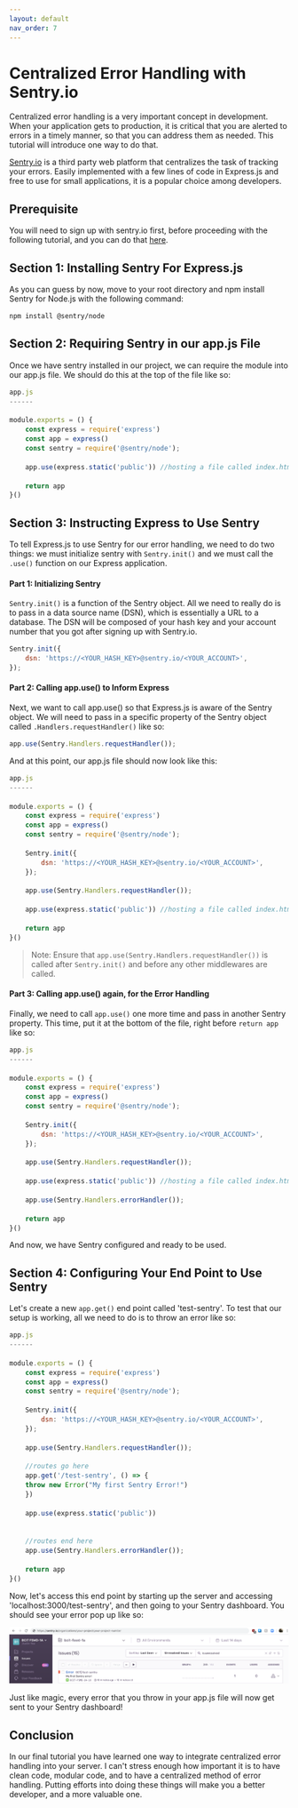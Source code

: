 ```yaml
---
layout: default
nav_order: 7
---
```



# Centralized Error Handling with Sentry.io

Centralized error handling is a very important concept in development. When your application gets to production, it is critical that you are alerted to errors in a timely manner, so that you can address them as needed. This tutorial will introduce one way to do that.

[Sentry.io](https://sentry.io/for/javascript/) is a third party web platform that centralizes the task of tracking your errors. Easily implemented with a few lines of code in Express.js and free to use for small applications, it is a popular choice among developers.

## Prerequisite

You will need to sign up with sentry.io first, before proceeding with the following tutorial, and you can do that [here](https://sentry.io/signup/).

## Section 1: Installing Sentry For Express.js

As you can guess by now, move to your root directory and npm install Sentry for Node.js with the following command:

```bash
npm install @sentry/node
```

## Section 2: Requiring Sentry in our app.js File

Once we have sentry installed in our project, we can require the module into our app.js file. We should do this at the top of the file like so:

```javascript
app.js
------

module.exports = () {
    const express = require('express')
    const app = express()
    const sentry = require('@sentry/node');

    app.use(express.static('public')) //hosting a file called index.html

    return app
}()
```

## Section 3: Instructing Express to Use Sentry

To tell Express.js to use Sentry for our error handling, we need to do two things: we must initialize sentry with ```Sentry.init()``` and we must call the ```.use()``` function on our Express application.

#### Part 1: Initializing Sentry

```Sentry.init()``` is a function of the Sentry object. All we need to really do is to pass in a data source name (DSN), which is essentially a URL to a database. The DSN will be composed of your hash key and your account number that you got after signing up with Sentry.io.

```javascript
Sentry.init({
	dsn: 'https://<YOUR_HASH_KEY>@sentry.io/<YOUR_ACCOUNT>',
});
```

#### Part 2: Calling app.use() to Inform Express

Next, we want to call app.use() so that Express.js is aware of the Sentry object. We will need to pass in a specific property of the Sentry object called ```.Handlers.requestHandler()``` like so:

```javascript
app.use(Sentry.Handlers.requestHandler());
```

And at this point, our app.js file should now look like this:

```javascript
app.js
------

module.exports = () {
    const express = require('express')
    const app = express()
    const sentry = require('@sentry/node');

    Sentry.init({
        dsn: 'https://<YOUR_HASH_KEY>@sentry.io/<YOUR_ACCOUNT>',
    });

    app.use(Sentry.Handlers.requestHandler());

    app.use(express.static('public')) //hosting a file called index.html

    return app
}()
```

>Note: Ensure that ```app.use(Sentry.Handlers.requestHandler())``` is called after ```Sentry.init()``` and before any other middlewares are called.

#### Part 3: Calling app.use() again, for the Error Handling

Finally, we need to call ```app.use()``` one more time and pass in another Sentry property. This time, put it at the bottom of the file, right before ```return app``` like so:

```javascript
app.js
------

module.exports = () {
    const express = require('express')
    const app = express()
    const sentry = require('@sentry/node');

    Sentry.init({
        dsn: 'https://<YOUR_HASH_KEY>@sentry.io/<YOUR_ACCOUNT>',
    });

    app.use(Sentry.Handlers.requestHandler());

    app.use(express.static('public')) //hosting a file called index.html

    app.use(Sentry.Handlers.errorHandler());

    return app
}()
```

And now, we have Sentry configured and ready to be used.

## Section 4: Configuring Your End Point to Use Sentry

Let's create a new ```app.get()``` end point called 'test-sentry'. To test that our setup is working, all we need to do is to throw an error like so:

```javascript
app.js
------

module.exports = () {
    const express = require('express')
    const app = express()
    const sentry = require('@sentry/node');

    Sentry.init({
        dsn: 'https://<YOUR_HASH_KEY>@sentry.io/<YOUR_ACCOUNT>',
    });

    app.use(Sentry.Handlers.requestHandler());

    //routes go here
    app.get('/test-sentry', () => {
    throw new Error("My first Sentry Error!")
    })

    app.use(express.static('public'))


    //routes end here
    app.use(Sentry.Handlers.errorHandler());

    return app
}()
```

Now, let's access this end point by starting up the server and accessing 'localhost:3000/test-sentry', and then going to your Sentry dashboard. You should see your error pop up like so:

![sentry-error-dashboard](./images/sentry-error.png)

Just like magic, every error that you throw in your app.js file will now get sent to your Sentry dashboard!


## Conclusion

In our final tutorial you have learned one way to integrate centralized error handling into your server. I can't stress enough how important it is to have clean code, modular code, and to have a centralized method of error handling. Putting efforts into doing these things will make you a better developer, and a more valuable one.
